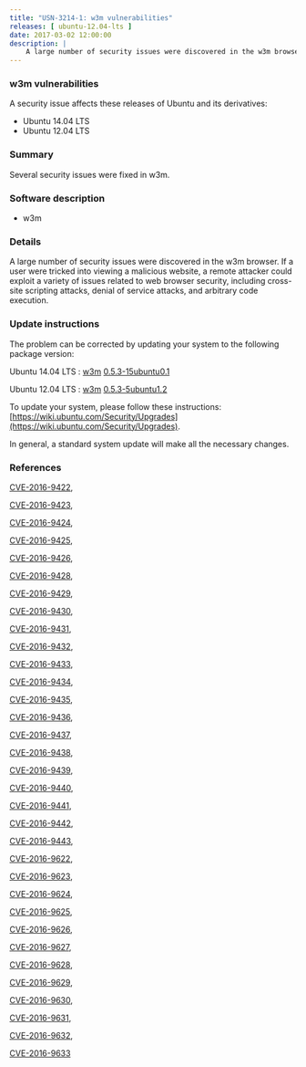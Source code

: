 ```yaml
---
title: "USN-3214-1: w3m vulnerabilities"
releases: [ ubuntu-12.04-lts ]
date: 2017-03-02 12:00:00
description: |
    A large number of security issues were discovered in the w3m browser. If a user were tricked into viewing a malicious website, a remote attacker could exploit a variety of issues related to web browser security, including cross-site scripting attacks, denial of service attacks, and arbitrary code execution. 
--- 
```

 
### w3m vulnerabilities

A security issue affects these releases of Ubuntu and its derivatives:

* Ubuntu 14.04 LTS
* Ubuntu 12.04 LTS

### Summary

Several security issues were fixed in w3m. 

### Software description

* w3m 

### Details

A large number of security issues were discovered in the w3m browser. If a user were tricked into viewing a malicious website, a remote attacker could exploit a variety of issues related to web browser security, including cross-site scripting attacks, denial of service attacks, and arbitrary code execution. 

### Update instructions

The problem can be corrected by updating your system to the following package version:

Ubuntu 14.04 LTS
 : [w3m](https://launchpad.net/ubuntu/+source/w3m) <span> [0.5.3-15ubuntu0.1](https://launchpad.net/ubuntu/+source/w3m/0.5.3-15ubuntu0.1) </span> 

Ubuntu 12.04 LTS
 : [w3m](https://launchpad.net/ubuntu/+source/w3m) <span> [0.5.3-5ubuntu1.2](https://launchpad.net/ubuntu/+source/w3m/0.5.3-5ubuntu1.2) </span> 

To update your system, please follow these instructions: [https://wiki.ubuntu.com/Security/Upgrades](https://wiki.ubuntu.com/Security/Upgrades).

In general, a standard system update will make all the necessary changes. 

### References

 [CVE-2016-9422](http://people.ubuntu.com/~ubuntu-security/cve/CVE-2016-9422), 

 [CVE-2016-9423](http://people.ubuntu.com/~ubuntu-security/cve/CVE-2016-9423), 

 [CVE-2016-9424](http://people.ubuntu.com/~ubuntu-security/cve/CVE-2016-9424), 

 [CVE-2016-9425](http://people.ubuntu.com/~ubuntu-security/cve/CVE-2016-9425), 

 [CVE-2016-9426](http://people.ubuntu.com/~ubuntu-security/cve/CVE-2016-9426), 

 [CVE-2016-9428](http://people.ubuntu.com/~ubuntu-security/cve/CVE-2016-9428), 

 [CVE-2016-9429](http://people.ubuntu.com/~ubuntu-security/cve/CVE-2016-9429), 

 [CVE-2016-9430](http://people.ubuntu.com/~ubuntu-security/cve/CVE-2016-9430), 

 [CVE-2016-9431](http://people.ubuntu.com/~ubuntu-security/cve/CVE-2016-9431), 

 [CVE-2016-9432](http://people.ubuntu.com/~ubuntu-security/cve/CVE-2016-9432), 

 [CVE-2016-9433](http://people.ubuntu.com/~ubuntu-security/cve/CVE-2016-9433), 

 [CVE-2016-9434](http://people.ubuntu.com/~ubuntu-security/cve/CVE-2016-9434), 

 [CVE-2016-9435](http://people.ubuntu.com/~ubuntu-security/cve/CVE-2016-9435), 

 [CVE-2016-9436](http://people.ubuntu.com/~ubuntu-security/cve/CVE-2016-9436), 

 [CVE-2016-9437](http://people.ubuntu.com/~ubuntu-security/cve/CVE-2016-9437), 

 [CVE-2016-9438](http://people.ubuntu.com/~ubuntu-security/cve/CVE-2016-9438), 

 [CVE-2016-9439](http://people.ubuntu.com/~ubuntu-security/cve/CVE-2016-9439), 

 [CVE-2016-9440](http://people.ubuntu.com/~ubuntu-security/cve/CVE-2016-9440), 

 [CVE-2016-9441](http://people.ubuntu.com/~ubuntu-security/cve/CVE-2016-9441), 

 [CVE-2016-9442](http://people.ubuntu.com/~ubuntu-security/cve/CVE-2016-9442), 

 [CVE-2016-9443](http://people.ubuntu.com/~ubuntu-security/cve/CVE-2016-9443), 

 [CVE-2016-9622](http://people.ubuntu.com/~ubuntu-security/cve/CVE-2016-9622), 

 [CVE-2016-9623](http://people.ubuntu.com/~ubuntu-security/cve/CVE-2016-9623), 

 [CVE-2016-9624](http://people.ubuntu.com/~ubuntu-security/cve/CVE-2016-9624), 

 [CVE-2016-9625](http://people.ubuntu.com/~ubuntu-security/cve/CVE-2016-9625), 

 [CVE-2016-9626](http://people.ubuntu.com/~ubuntu-security/cve/CVE-2016-9626), 

 [CVE-2016-9627](http://people.ubuntu.com/~ubuntu-security/cve/CVE-2016-9627), 

 [CVE-2016-9628](http://people.ubuntu.com/~ubuntu-security/cve/CVE-2016-9628), 

 [CVE-2016-9629](http://people.ubuntu.com/~ubuntu-security/cve/CVE-2016-9629), 

 [CVE-2016-9630](http://people.ubuntu.com/~ubuntu-security/cve/CVE-2016-9630), 

 [CVE-2016-9631](http://people.ubuntu.com/~ubuntu-security/cve/CVE-2016-9631), 

 [CVE-2016-9632](http://people.ubuntu.com/~ubuntu-security/cve/CVE-2016-9632), 

 [CVE-2016-9633](http://people.ubuntu.com/~ubuntu-security/cve/CVE-2016-9633)
 
